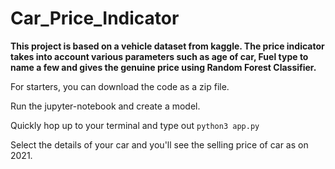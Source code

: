 # Car_Price_Indicator
<b>This project is based on a vehicle dataset from kaggle. The price indicator takes into account various parameters such as age of car, Fuel type to name a few and gives the genuine price using Random Forest Classifier.  </b>

For starters, you can download the code as a zip file. 

Run the jupyter-notebook and create a model.

Quickly hop up to your terminal and type out ```python3 app.py```

Select the details of your car and you'll see the selling price of car as on 2021.
